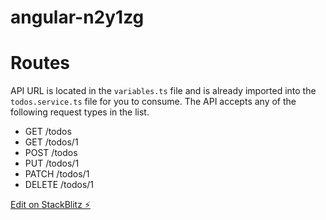 # angular-n2y1zg

# Routes

API URL is located in the `variables.ts` file and is already imported into the `todos.service.ts` file for you to consume.  The API accepts any of the following request types in the list.

 - GET	/todos
 - GET	/todos/1
 - POST	/todos
 - PUT	/todos/1
 - PATCH	/todos/1
 - DELETE	/todos/1


[Edit on StackBlitz ⚡️](https://stackblitz.com/edit/angular-n2y1zg)